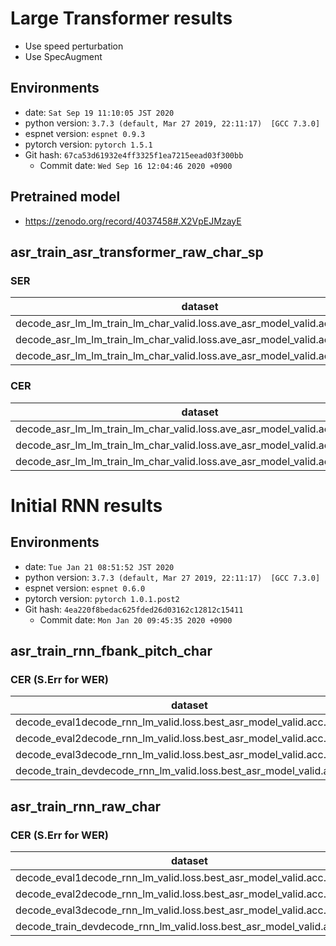 <!-- Generated by scripts/utils/show_asr_result.sh -->
# Large Transformer results

- Use speed perturbation
- Use SpecAugment

## Environments
- date: `Sat Sep 19 11:10:05 JST 2020`
- python version: `3.7.3 (default, Mar 27 2019, 22:11:17)  [GCC 7.3.0]`
- espnet version: `espnet 0.9.3`
- pytorch version: `pytorch 1.5.1`
- Git hash: `67ca53d61932e4ff3325f1ea7215eead03f300bb`
  - Commit date: `Wed Sep 16 12:04:46 2020 +0900`

## Pretrained model

- https://zenodo.org/record/4037458#.X2VpEJMzayE

## asr_train_asr_transformer_raw_char_sp
### SER

|dataset|Snt|Wrd|Corr|Sub|Del|Ins|Err|S.Err|
|---|---|---|---|---|---|---|---|---|
|decode_asr_lm_lm_train_lm_char_valid.loss.ave_asr_model_valid.acc.ave/eval1|1272|1272|49.5|50.5|0.0|0.0|50.5|50.5|
|decode_asr_lm_lm_train_lm_char_valid.loss.ave_asr_model_valid.acc.ave/eval2|1292|1292|49.7|50.3|0.0|0.0|50.3|50.3|
|decode_asr_lm_lm_train_lm_char_valid.loss.ave_asr_model_valid.acc.ave/eval3|1385|1385|67.4|32.6|0.0|0.0|32.6|32.6|

### CER

|dataset|Snt|Wrd|Corr|Sub|Del|Ins|Err|S.Err|
|---|---|---|---|---|---|---|---|---|
|decode_asr_lm_lm_train_lm_char_valid.loss.ave_asr_model_valid.acc.ave/eval1|1272|43897|95.9|2.5|1.6|0.8|4.9|50.5|
|decode_asr_lm_lm_train_lm_char_valid.loss.ave_asr_model_valid.acc.ave/eval2|1292|43623|96.9|2.0|1.0|0.6|3.7|50.3|
|decode_asr_lm_lm_train_lm_char_valid.loss.ave_asr_model_valid.acc.ave/eval3|1385|28225|96.8|2.1|1.1|0.7|3.9|32.6|

# Initial RNN results
## Environments
- date: `Tue Jan 21 08:51:52 JST 2020`
- python version: `3.7.3 (default, Mar 27 2019, 22:11:17)  [GCC 7.3.0]`
- espnet version: `espnet 0.6.0`
- pytorch version: `pytorch 1.0.1.post2`
- Git hash: `4ea220f8bedac625fded26d03162c12812c15411`
  - Commit date: `Mon Jan 20 09:45:35 2020 +0900`

## asr_train_rnn_fbank_pitch_char
### CER (S.Err for WER)

|dataset|Snt|Wrd|Corr|Sub|Del|Ins|Err|S.Err|
|---|---|---|---|---|---|---|---|---|
|decode_eval1decode_rnn_lm_valid.loss.best_asr_model_valid.acc.best|1272|43897|89.3|7.4|3.3|1.7|12.4|70.8|
|decode_eval2decode_rnn_lm_valid.loss.best_asr_model_valid.acc.best|1292|43623|91.9|5.8|2.3|1.1|9.2|69.3|
|decode_eval3decode_rnn_lm_valid.loss.best_asr_model_valid.acc.best|1385|28225|90.9|6.6|2.5|2.1|11.2|56.2|
|decode_train_devdecode_rnn_lm_valid.loss.best_asr_model_valid.acc.best|4000|151519|91.3|6.3|2.4|1.4|10.1|69.8|

## asr_train_rnn_raw_char
### CER (S.Err for WER)

|dataset|Snt|Wrd|Corr|Sub|Del|Ins|Err|S.Err|
|---|---|---|---|---|---|---|---|---|
|decode_eval1decode_rnn_lm_valid.loss.best_asr_model_valid.acc.best|1272|43897|88.8|8.2|3.0|2.0|13.2|72.2|
|decode_eval2decode_rnn_lm_valid.loss.best_asr_model_valid.acc.best|1292|43623|91.5|6.3|2.2|1.4|9.8|70.9|
|decode_eval3decode_rnn_lm_valid.loss.best_asr_model_valid.acc.best|1385|28225|90.4|7.3|2.3|2.4|12.0|58.4|
|decode_train_devdecode_rnn_lm_valid.loss.best_asr_model_valid.acc.best|4000|151519|90.7|7.0|2.3|1.6|10.9|71.5|
